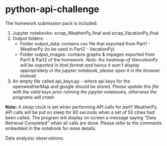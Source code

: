 # python-api-challenge

The homework submission pack is included:
1. Jupyter notebooks: scrap_WeatherPy_final and scrap_VacationPy_final
2. Output folders: 
    - Folder output_data: contains csv file that exported from Part1 - WeatherPy (to be used in Part2 - VacationPy)
    - Folder output_images: contains graphs & impages exported from Part1 & Part2 of the homework. *Note: the heatmap of VancationPy will be exported in html format and hence it won't display appropriately in the jupyter notebook, please open it in the browser instead.*
3. An empty file called api_keys.py - where api keys for the openweatherMap and google should be stored. *Please update this file with the valid keys prior running the jupyter notebooks, otherwise the programs will crash.*

**Note:** A sleep clock is set when performing API calls for part1 WeatherPy. API calls will be put on sleep for 60 seconds when a set of 50 cities had been called. The program will display on screen a message saying "Data Retrieval Completed" when all calls are done. Please refer to the comments embedded in the notebook for more details.


Data analysis/ observations: 
